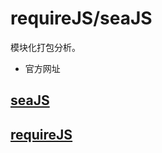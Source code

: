 # requireJS/seaJS
模块化打包分析。

- 官方网址

## [seaJS](http://seajs.org/docs/)

## [requireJS](http://www.requirejs.cn/)
